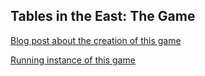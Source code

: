## Tables in the East: The Game

[Blog post about the creation of this game](http://tabcmd.com/tables-in-the-east-the-game/)

[Running instance of this game](http://examples.tabcmd.com/TITETG.html)